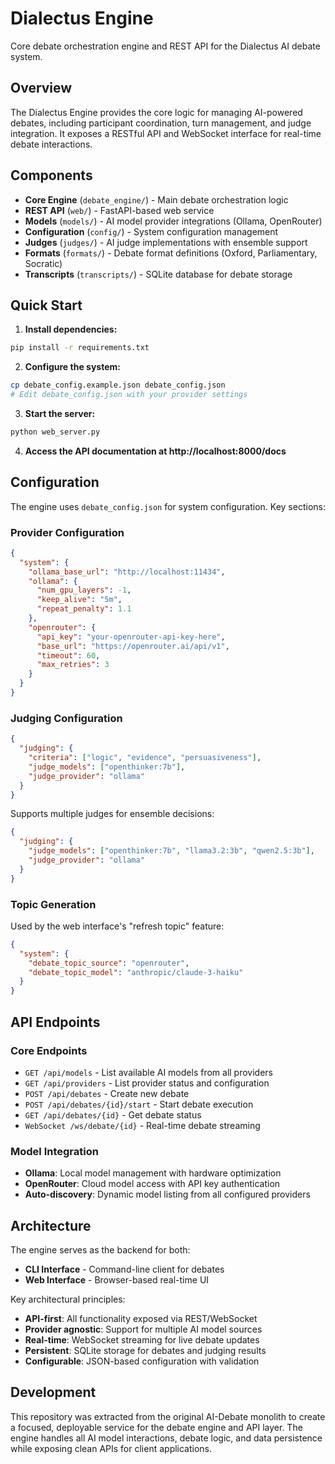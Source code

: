 # Dialectus Engine

Core debate orchestration engine and REST API for the Dialectus AI debate system.

## Overview

The Dialectus Engine provides the core logic for managing AI-powered debates, including participant coordination, turn management, and judge integration. It exposes a RESTful API and WebSocket interface for real-time debate interactions.

## Components

- **Core Engine** (`debate_engine/`) - Main debate orchestration logic
- **REST API** (`web/`) - FastAPI-based web service
- **Models** (`models/`) - AI model provider integrations (Ollama, OpenRouter)
- **Configuration** (`config/`) - System configuration management
- **Judges** (`judges/`) - AI judge implementations with ensemble support
- **Formats** (`formats/`) - Debate format definitions (Oxford, Parliamentary, Socratic)
- **Transcripts** (`transcripts/`) - SQLite database for debate storage

## Quick Start

1. **Install dependencies:**
```bash
pip install -r requirements.txt
```

2. **Configure the system:**
```bash
cp debate_config.example.json debate_config.json
# Edit debate_config.json with your provider settings
```

3. **Start the server:**
```bash
python web_server.py
```

4. **Access the API documentation at http://localhost:8000/docs**

## Configuration

The engine uses `debate_config.json` for system configuration. Key sections:

### Provider Configuration

```json
{
  "system": {
    "ollama_base_url": "http://localhost:11434",
    "ollama": {
      "num_gpu_layers": -1,
      "keep_alive": "5m",
      "repeat_penalty": 1.1
    },
    "openrouter": {
      "api_key": "your-openrouter-api-key-here",
      "base_url": "https://openrouter.ai/api/v1",
      "timeout": 60,
      "max_retries": 3
    }
  }
}
```

### Judging Configuration

```json
{
  "judging": {
    "criteria": ["logic", "evidence", "persuasiveness"],
    "judge_models": ["openthinker:7b"],
    "judge_provider": "ollama"
  }
}
```

Supports multiple judges for ensemble decisions:
```json
{
  "judging": {
    "judge_models": ["openthinker:7b", "llama3.2:3b", "qwen2.5:3b"],
    "judge_provider": "ollama"
  }
}
```

### Topic Generation

Used by the web interface's "refresh topic" feature:
```json
{
  "system": {
    "debate_topic_source": "openrouter",
    "debate_topic_model": "anthropic/claude-3-haiku"
  }
}
```

## API Endpoints

### Core Endpoints
- `GET /api/models` - List available AI models from all providers
- `GET /api/providers` - List provider status and configuration
- `POST /api/debates` - Create new debate
- `POST /api/debates/{id}/start` - Start debate execution
- `GET /api/debates/{id}` - Get debate status
- `WebSocket /ws/debate/{id}` - Real-time debate streaming

### Model Integration
- **Ollama**: Local model management with hardware optimization
- **OpenRouter**: Cloud model access with API key authentication
- **Auto-discovery**: Dynamic model listing from all configured providers

## Architecture

The engine serves as the backend for both:
- **CLI Interface** - Command-line client for debates
- **Web Interface** - Browser-based real-time UI

Key architectural principles:
- **API-first**: All functionality exposed via REST/WebSocket
- **Provider agnostic**: Support for multiple AI model sources
- **Real-time**: WebSocket streaming for live debate updates
- **Persistent**: SQLite storage for debates and judging results
- **Configurable**: JSON-based configuration with validation

## Development

This repository was extracted from the original AI-Debate monolith to create a focused, deployable service for the debate engine and API layer. The engine handles all AI model interactions, debate logic, and data persistence while exposing clean APIs for client applications.
